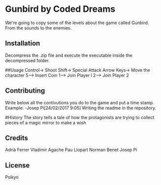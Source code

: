 
# Gunbird by Coded Dreams
We're going to copy some of the levels about the game called Gunbird. From the sounds to the enemies.
## Installation
Decompress the .zip file and execute the executable inside the decompressed folder.

##Usage
Control-> Shoot
Shift-> Special Attack
Arrow Keys-> Move the character
5--> Insert Coin
1--> Join Player l
2--> Join Player 2

## Contributing
Write below all the contivutions you do to the game and put a time stamp.
Example:
-Josep Pi[24/02/2017 9:05] Writing the readme in the repository.

#History
The story tells a tale of how the protagonists are trying to collect pieces of a magic mirror 
to make a wish

## Credits
Adrià Ferrer
Vladimir Agache
Pau Llopart
Norman Benet
Josep Pi

## License
Psikyo
